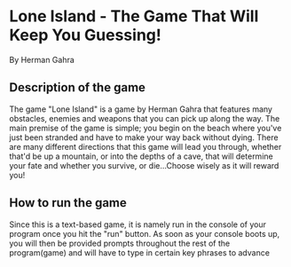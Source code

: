 # Lone Island - The Game That Will Keep You Guessing!
By Herman Gahra

## Description of the game
The game "Lone Island" is a game by Herman Gahra that features many obstacles, enemies and weapons that you can pick up along the way. The main premise of the game is simple; you begin on the beach where you've just been stranded and have to make your way back without dying. There are many different directions that this game will lead you through, whether that'd be up a mountain, or into the depths of a cave, that will determine your fate and whether you survive, or die...Choose wisely as it will reward you!

## How to run the game
Since this is a text-based game, it is namely run in the console of your program once you hit the "run" button. As soon as your console boots up, you will then be provided prompts throughout the rest of the program(game) and will have to type in certain key phrases to advance
